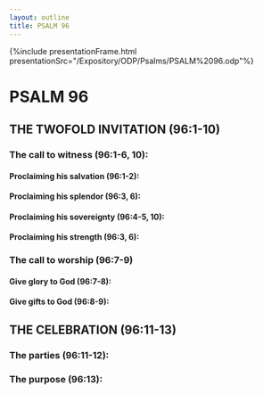 ```yaml
---
layout: outline
title: PSALM 96
---
```

{%include presentationFrame.html presentationSrc="/Expository/ODP/Psalms/PSALM%2096.odp"%}

# PSALM 96 
## THE TWOFOLD INVITATION (96:1-10) 
###  The call to witness (96:1-6, 10): 
####  Proclaiming his salvation (96:1-2): 
####  Proclaiming his splendor (96:3, 6): 
####  Proclaiming his sovereignty (96:4-5, 10): 
####  Proclaiming his strength (96:3, 6): 
###  The call to worship (96:7-9) 
####  Give glory to God (96:7-8): 
####  Give gifts to God (96:8-9): 
## THE CELEBRATION (96:11-13) 
###  The parties (96:11-12): 
###  The purpose (96:13): 
